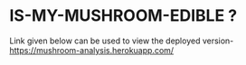 # IS-MY-MUSHROOM-EDIBLE ?
Link given below can be used to view the deployed version-
https://mushroom-analysis.herokuapp.com/
